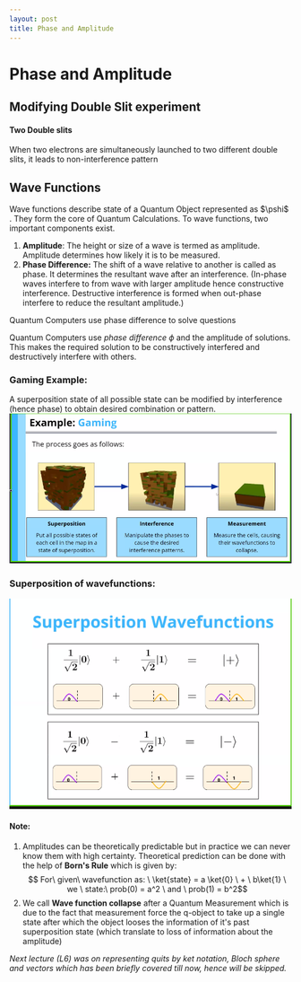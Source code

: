 ```yaml
---
layout: post
title: Phase and Amplitude
---
```

# Phase and Amplitude
## Modifying Double Slit experiment

#### Two Double slits
When two electrons are simultaneously launched to two different double slits, it leads to non-interference pattern

## Wave Functions
Wave functions describe state of a Quantum Object represented as $\pshi$ . They form the core of Quantum Calculations. To wave functions, two important components exist. 
1. **Amplitude**: 
   The height or size of a wave is termed as amplitude.  Amplitude determines how likely it is to be measured. 
2. **Phase Difference:**
   The shift of a wave relative to another is called as phase. It determines the resultant wave after an interference. (In-phase waves interfere to from wave with larger amplitude hence constructive interference. Destructive interference is formed when out-phase interfere to reduce the resultant amplitude.)

Quantum Computers use phase difference to solve questions

Quantum Computers use *phase difference* $\phi$ and the amplitude of solutions. This makes the required solution to be constructively interfered and destructively interfere with others. 

### Gaming Example:
A superposition state of all possible state can be modified by interference (hence phase) to obtain desired combination or pattern.
![superposition-gaming-example](../assets/images/superposition_gaming_example.png)

### Superposition of wavefunctions:
![superposition-of-wavefunctions](../assets/images/superposition_of_wavefunctions.png)

#### Note:
1. Amplitudes can be theoretically predictable but in practice we can never know them with high certainty. Theoretical prediction can be done with the help of **Born's Rule** which is given by:$$ For\ given\ wavefunction as: \ \ket{state} = a \ket{0} \ + \ b\ket{1} \ we \ state:\ prob(0) = a^2 \ and \ prob(1) = b^2$$
2. We call **Wave function collapse** after a Quantum Measurement which is due to the fact that measurement force the q-object to take up a single state after which the object looses the information of it's past superposition state (which translate to loss of information about the amplitude)

*Next lecture (L6) was on representing quits by ket notation, Bloch sphere and vectors which has been briefly covered till now, hence will be skipped.* 



